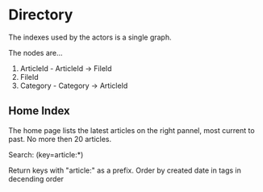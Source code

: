 # Directory

The indexes used by the actors is a single graph.

The nodes are...
1. ArticleId - ArticleId -> FileId
1. FileId
1. Category - Category -> ArticleId


## Home Index
The home page lists the latest articles on the right pannel, most current to past.  No more then 20 articles.

Search: (key=article:*)

Return keys with "article:" as a prefix.
Order by created date in tags in decending order